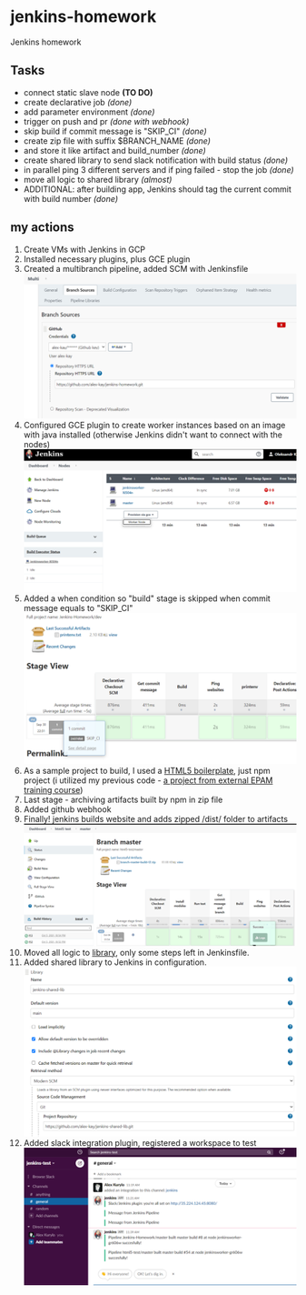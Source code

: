 # jenkins-homework

Jenkins homework

## Tasks

* connect static slave node **(TO DO)**
* create declarative job *(done)*
* add parameter environment *(done)*
* trigger on push and pr *(done with webhook)*
* skip build if commit message is "SKIP_CI" *(done)*
* create zip file with suffix $BRANCH_NAME *(done)*
* and store it like artifact and build_number *(done)*
* create shared library to send slack notification with build status *(done)*
* in parallel ping 3 different servers and if ping failed - stop the job *(done)*
* move all logic to shared library *(almost)*
* ADDITIONAL: after building app, Jenkins should tag the current commit with build number *(done)*

## my actions

1. Create VMs with Jenkins in GCP
2. Installed necessary plugins, plus GCE plugin
3. Created a multibranch pipeline, added SCM with Jenkinsfile
    ![img1](./img/Screenshot%202021-09-30%20213549.png)
4. Configured GCE plugin to create worker instances based on an image with java installed (otherwise Jenkins didn't want to connect with the nodes)
    ![img2](./img/Screenshot%202021-09-30%20213739.png)
5. Added a when condition so "build" stage is skipped when commit message equals to "SKIP_CI"
   ![img3](./img/Screenshot%202021-09-30%20223739.png)
6. As a sample project to build, I used a [HTML5 boilerplate](https://github.com/h5bp/html5-boilerplate), just npm project (i utilized my previous code - [a project from external EPAM training course](https://github.com/alex-kay/html5-boilerplate/blob/master/Jenkinsfile))
7. Last stage - archiving artifacts built by npm in zip file
8. Added github webhook
9. Finally! jenkins builds website and adds zipped /dist/ folder to artifacts
    ![img4](/img/Screenshot%202021-10-06%20015846.png)
10. Moved all logic to [library](https://github.com/alex-kay/jenkins-shared-lib), only some steps left in Jenkinsfile.
11. Added shared library to Jenkins in configuration.
    ![img5](/img/Screenshot%202021-10-06%20111503.png)
12. Added slack integration plugin, registered a workspace to test
    ![img6](/img/Screenshot%202021-10-06%20114121.png)
